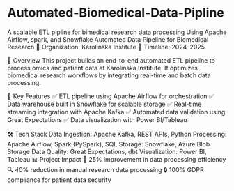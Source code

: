 # Automated-Biomedical-Data-Pipline
A scalable ETL pipline for bimedical research data processing Using Apache Airflow, spark, and Snowflake
Automated Data Pipeline for Biomedical Research
📍 Organization: Karolinska Institute
📅 Timeline: 2024–2025

📖 Overview
This project builds an end-to-end automated ETL pipeline to process omics and patient data at Karolinska Institute. It optimizes biomedical research workflows by integrating real-time and batch data processing.

🎯 Key Features
✅ ETL pipeline using Apache Airflow for orchestration
✅ Data warehouse built in Snowflake for scalable storage
✅ Real-time streaming integration with Apache Kafka
✅ Automated data validation using Great Expectations
✅ Data visualization with Power BI/Tableau

🛠️ Tech Stack
Data Ingestion: Apache Kafka, REST APIs, Python
Processing: Apache Airflow, Spark (PySpark), SQL
Storage: Snowflake, Azure Blob Storage
Data Quality: Great Expectations, dbt
Visualization: Power BI, Tableau
📊 Project Impact
🚀 25% improvement in data processing efficiency
🔍 40% reduction in manual research data processing
🔒 100% GDPR compliance for patient data security